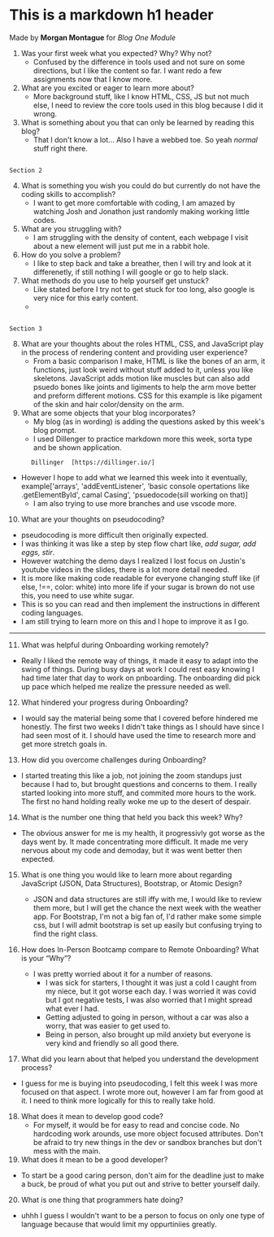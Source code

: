 # This is a markdown h1 header
Made by **Morgan Montague** for *Blog One Module* 
1. Was your first week what you expected? Why? Why not?
    * Confused by the difference in tools used and not sure on some directions, but I like the content so far. I want redo a few assignments now that I know more.
2. What are you excited or eager to learn more about?
    * More background stuff, like I know HTML, CSS, JS but not much else, I need to review the core tools used in this blog because I did it wrong.
3. What is something about you that can only be learned by reading this blog?
    * That I don't know a lot... Also I have a webbed toe. So yeah _normal_ stuff right there. 

```

Section 2

```
4. What is something you wish you could do but currently do not have the coding skills to accomplish?
   * I want to get more comfortable with coding, I am amazed by watching Josh and Jonathon just randomly making working little codes.
5. What are you struggling with?
   * I am struggling with the density of content, each webpage I visit about a new element will just put me in a rabbit hole.
6. How do you solve a problem? 
   * I like to step back and take a breather, then I will try and look at it differenetly, if still nothing I will google or go to help slack.
7. What methods do you use to help yourself get unstuck?
   * Like stated before I try not to get stuck for too long, also google is very nice for this early content.
   * 
```

Section 3

```
8. What are your thoughts about the roles HTML, CSS, and JavaScript play in the process of rendering content and providing user experience?
   * From a basic comparison I make, HTML is like the bones of an arm, it functions, just look weird without stuff added to it, unless you like skeletons. JavaScript adds motion like muscles but can also add psuedo bones like joints and ligiments to help the arm move better and preform different motions. CSS for this example is like pigament of the skin and hair color/density on the arm.
9. What are some objects that your blog incorporates?
   * My blog (as in wording) is adding the questions asked by this week's blog prompt.
   * I used Dillenger to practice markdown more this week, sorta type and be shown application.
```   
      Dillinger  [https://dillinger.io/]
```
* However I hope to add what we learned this week into it eventually, example['arrays', 'addEventListener', 'basic console opertations like .getElementById', camal Casing', 'psuedocode(sill working on that)]
   * I am also trying to use more branches and use vscode more.
10. What are your thoughts on pseudocoding?
   * pseudocoding is more difficult then originally expected.
   * I was thinking it was like a step by step flow chart like, *add sugar, add eggs, stir*.
   * However watching the demo days I realized I lost focus on Justin's youtube videos in the slides, there is a lot more detail needed.
   * It is more like making code readable for everyone changing stuff like (if else, !==, color: white) into more life if your sugar is brown do not use this, you need to use white sugar.
   * This is so you can read and then implement the instructions in different coding languages.
   * I am still trying to learn more on this and I hope to improve it as I go.
----
11. What was helpful during Onboarding working remotely?
   * Really I liked the remote way of things, it made it easy to adapt into the swing of things. During busy days at work I could rest easy knowing I had time later that day to work on pnboarding. The onboarding did pick up pace which helped me realize the pressure needed as well. 
12. What hindered your progress during Onboarding?
   * I would say the material being some that I covered before hindered me honestly. The first two weeks I didn't take things as I should have since I had seen most of it. I should have used the time to research more and get more stretch goals in. 
13. How did you overcome challenges during Onboarding?
   * I started treating this like a job, not joining the zoom standups just because I had to, but brought questions and concerns to them. I really started looking into more stuff, and commited more hours to the work. The first no hand holding really woke me up to the desert of despair.

14. What is the number one thing that held you back this week? Why?
   - The obvious answer for me is my health, it progressivly got worse as the days went by. It made concentrating more difficult. It made me very nervous about my code and demoday, but it was went better then expected.
15. What is one thing you would like to learn more about regarding JavaScript (JSON, Data Structures), Bootstrap, or Atomic Design?
    -   JSON and data structures are still iffy with me, I would like to review them more, but I will get the chance the next week with the weather app. For Bootstrap, I'm not a big fan of, I'd rather make some simple css, but I will admit bootstrap is set up easily but confusing trying to find the right class.
16. How does In-Person Bootcamp compare to Remote Onboarding?
What is your “Why”?
    - I was pretty worried about it for a number of reasons.
        - I was sick for starters, I thought it was just a cold I caught from my niece, but it got worse each day. I was worried it was covid but I got negative tests, I was also worried that I might spread what ever I had.
        - Getting adjusted to going in person, without a car was also a worry, that was easier to get used to.
        - Being in person, also brought up mild anxiety but everyone is very kind and friendly so all good there.
        
17. What did you learn about that helped you understand the development process?
   - I guess for me is buying into pseudocoding, I felt this week I was more focused on that aspect. I wrote more out, however I am far from good at it. I need to think more logically for this to really take hold.
18. What does it mean to develop good code?
    - For myself, it would be for easy to read and concise code. No hardcoding work arounds, use more object focused attributes. Don't be afraid to try new things in the dev or sandbox branches but don't mess with the main.
19. What does it mean to be a good developer?
   - To start be a good caring person, don't aim for the deadline just to make a buck, be proud of what you put out and strive to better yourself daily.
20. What is one thing that programmers hate doing?
   - uhhh I guess I wouldn't want to be a person to focus on only one type of language because that would limit my oppurtiniies greatly.
